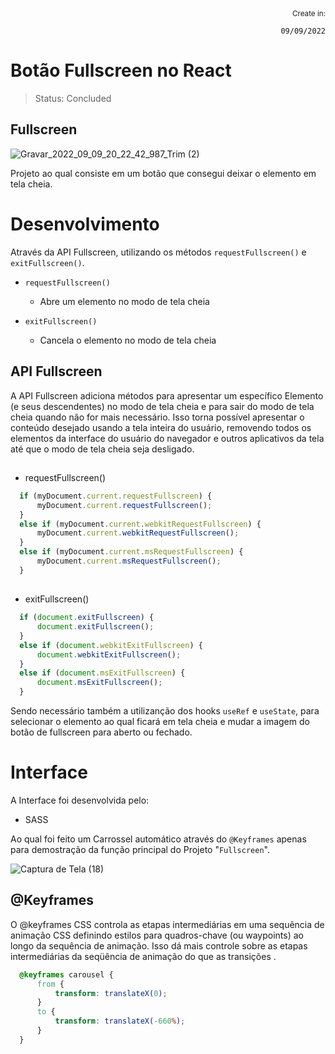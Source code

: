 <div align="right">
  <sub>Create in:</sub>  
  
  `09/09/2022`
</div>

# Botão Fullscreen no React

> Status: Concluded

## Fullscreen

![Gravar_2022_09_09_20_22_42_987_Trim (2)](https://user-images.githubusercontent.com/109045257/189459041-47a9bdc7-5435-4e5c-8a76-06097454af7d.gif)

Projeto ao qual consiste em um botão que consegui deixar o elemento em tela cheia.

# Desenvolvimento

Através da API Fullscreen, utilizando os métodos `requestFullscreen()` e `exitFullscreen()`.

* `requestFullscreen()` 
  - Abre um elemento no modo de tela cheia

* `exitFullscreen()` 
  - Cancela o elemento no modo de tela cheia

## API Fullscreen

A API Fullscreen adiciona métodos para apresentar um específico Elemento (e seus descendentes) no modo de tela cheia e para sair do modo de tela cheia quando não for mais necessário. Isso torna possível apresentar o conteúdo desejado usando a tela inteira do usuário, removendo todos os elementos da interface do usuário do navegador e outros aplicativos da tela até que o modo de tela cheia seja desligado.

##

* requestFullscreen()

```js
  if (myDocument.current.requestFullscreen) {
      myDocument.current.requestFullscreen();
  }
  else if (myDocument.current.webkitRequestFullscreen) {
      myDocument.current.webkitRequestFullscreen();
  } 
  else if (myDocument.current.msRequestFullscreen) {
      myDocument.current.msRequestFullscreen();
  }
```

##

* exitFullscreen()

```js
  if (document.exitFullscreen) {
      document.exitFullscreen();
  } 
  else if (document.webkitExitFullscreen) {
      document.webkitExitFullscreen();
  } 
  else if (document.msExitFullscreen) {
      document.msExitFullscreen();
  }
```

Sendo necessário também a utilizanção dos hooks `useRef` e `useState`, para selecionar o elemento ao qual ficará em tela cheia e mudar a imagem do botão de fullscreen para aberto ou fechado.

# Interface

A Interface foi desenvolvida pelo:
 
 * SASS

Ao qual foi feito um Carrossel automático através do `@Keyframes` apenas para demostração da função principal do Projeto "`Fullscreen`".

![Captura de Tela (18)](https://user-images.githubusercontent.com/109045257/189482173-88d87536-d139-4969-a2fa-fb39502060d3.png)

## @Keyframes

O @keyframes CSS controla as etapas intermediárias em uma sequência de animação CSS definindo estilos para quadros-chave (ou waypoints) ao longo da sequência de animação. Isso dá mais controle sobre as etapas intermediárias da seqüência de animação do que as transições .

```css
  @keyframes carousel {
      from {
          transform: translateX(0);
      }
      to {
          transform: translateX(-660%);
      }
  }
```
